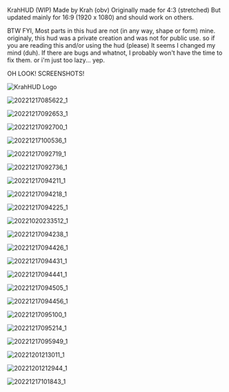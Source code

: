 KrahHUD (WIP)
Made by Krah (obv)
Originally made for 4:3 (stretched) But updated mainly for 16:9 (1920 x 1080) and should work on others.

BTW FYI, Most parts in this hud are not (in any way, shape or form) mine.
originaly, this hud was a private creation and was not for public use.
so if you are reading this and/or using the hud (please) It seems I changed my mind (duh).
If there are bugs and whatnot, I probably won't have the time to fix them.
or i'm just too lazy... yep.

OH LOOK! SCREENSHOTS!


![KrahHUD Logo](https://user-images.githubusercontent.com/70738215/208268905-5bde4a2d-8afd-4841-8026-ddebb9dbac31.png)

![20221217085622_1](https://user-images.githubusercontent.com/70738215/208269046-f3476dee-0e82-42a5-a3a0-1f067f05b082.jpg)

![20221217092653_1](https://user-images.githubusercontent.com/70738215/208269075-dab2e82e-f68b-4639-b8f5-bdea8660ec4c.jpg)

![20221217092700_1](https://user-images.githubusercontent.com/70738215/208269082-fae39dd1-69ad-44f4-8dad-a7232134152d.jpg)

![20221217100536_1](https://user-images.githubusercontent.com/70738215/208269281-de3e3837-4027-4c84-9b1e-d0a6a66f7b19.jpg)

![20221217092719_1](https://user-images.githubusercontent.com/70738215/208269084-5342a108-f914-4993-8586-162b5c5c0577.jpg)

![20221217092736_1](https://user-images.githubusercontent.com/70738215/208269087-73da745c-4c69-4061-95ef-de7d6dd138c9.jpg)

![20221217094211_1](https://user-images.githubusercontent.com/70738215/208269099-361e1cc9-da6f-44a1-821f-e64a807842cc.jpg)

![20221217094218_1](https://user-images.githubusercontent.com/70738215/208269102-dd47340b-a0f7-4f6e-b1bb-18dba5e7e397.jpg)

![20221217094225_1](https://user-images.githubusercontent.com/70738215/208269107-3e9c7a1e-296b-407a-9a3f-748d841a5b5f.jpg)

![20221020233512_1](https://user-images.githubusercontent.com/70738215/208269194-25f88227-5afc-432b-8590-4e1f479e958b.jpg)

![20221217094238_1](https://user-images.githubusercontent.com/70738215/208269202-1c10e620-97ae-4ab7-9df3-9d6bd975f9b6.jpg)

![20221217094426_1](https://user-images.githubusercontent.com/70738215/208269205-9319aec5-acb5-403c-af92-027aa77d2b7c.jpg)

![20221217094431_1](https://user-images.githubusercontent.com/70738215/208269216-c999abfa-f751-47d2-b2a9-15bb8bbdc9bc.jpg)

![20221217094441_1](https://user-images.githubusercontent.com/70738215/208269222-b43aff47-343f-4ee8-95aa-3f59ac7ffcba.jpg)

![20221217094505_1](https://user-images.githubusercontent.com/70738215/208269231-a9bb9e88-a13b-4552-9c85-b3957deab32f.jpg)

![20221217094456_1](https://user-images.githubusercontent.com/70738215/208269240-6d93d7a7-0f4c-4309-9cb3-cc3c85a61a64.jpg)

![20221217095100_1](https://user-images.githubusercontent.com/70738215/208269248-837e368d-01e6-4284-a16f-3e8de78da94b.jpg)

![20221217095214_1](https://user-images.githubusercontent.com/70738215/208269273-cda2d904-3a59-4f5a-bb12-f908148b8283.jpg)

![20221217095949_1](https://user-images.githubusercontent.com/70738215/208269296-6502e30d-cf98-4de1-a655-f20c997ed60d.jpg)

![20221201213011_1](https://user-images.githubusercontent.com/70738215/208269255-2a2f18d7-286e-4821-9650-8f3e54fb4634.jpg)

![20221201212944_1](https://user-images.githubusercontent.com/70738215/208269259-9c3cf848-9b17-489f-bed0-b93e08858634.jpg)

![20221217101843_1](https://user-images.githubusercontent.com/70738215/208269302-a30ad0c5-9701-44f6-8fd5-04769e0fd759.jpg)
